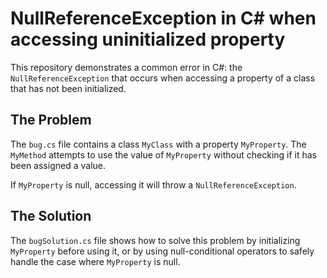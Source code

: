 # NullReferenceException in C# when accessing uninitialized property

This repository demonstrates a common error in C#: the `NullReferenceException` that occurs when accessing a property of a class that has not been initialized.

## The Problem

The `bug.cs` file contains a class `MyClass` with a property `MyProperty`. The `MyMethod` attempts to use the value of `MyProperty` without checking if it has been assigned a value.

If `MyProperty` is null, accessing it will throw a `NullReferenceException`.

## The Solution

The `bugSolution.cs` file shows how to solve this problem by initializing `MyProperty` before using it, or by using null-conditional operators to safely handle the case where `MyProperty` is null.